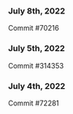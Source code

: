 ### July 8th, 2022

Commit #70216

### July 5th, 2022

Commit #314353


### July 4th, 2022

Commit #72281
